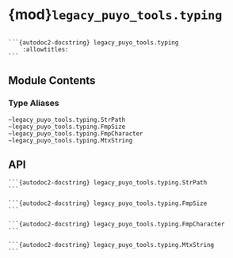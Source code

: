 # {mod}`legacy_puyo_tools.typing`

````{module} legacy_puyo_tools.typing

```{autodoc2-docstring} legacy_puyo_tools.typing
    :allowtitles:
```
````

## Module Contents

### Type Aliases

```{autodoc2-summary}
~legacy_puyo_tools.typing.StrPath
~legacy_puyo_tools.typing.FmpSize
~legacy_puyo_tools.typing.FmpCharacter
~legacy_puyo_tools.typing.MtxString
```

## API

````{class} legacy_puyo_tools.typing.StrPath
```{autodoc2-docstring} legacy_puyo_tools.typing.StrPath
```
````

````{class} legacy_puyo_tools.typing.FmpSize
```{autodoc2-docstring} legacy_puyo_tools.typing.FmpSize
```
````

````{class} legacy_puyo_tools.typing.FmpCharacter
```{autodoc2-docstring} legacy_puyo_tools.typing.FmpCharacter
```
````

````{class} legacy_puyo_tools.typing.MtxString
```{autodoc2-docstring} legacy_puyo_tools.typing.MtxString
```
````
